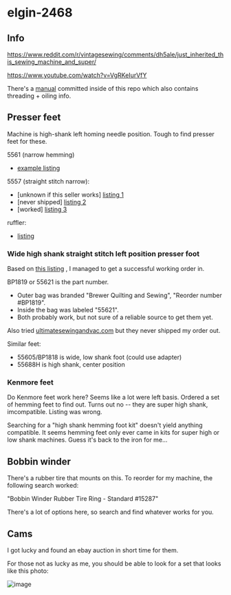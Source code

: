 # elgin-2468

## Info

https://www.reddit.com/r/vintagesewing/comments/dh5ale/just_inherited_this_sewing_machine_and_super/

https://www.youtube.com/watch?v=VgRKeIurVfY

There's a [manual](./ELGIN2468InstructionBooklet.pdf) committed inside of this repo which also contains threading + oiling info.

## Presser feet

Machine is high-shank left homing needle position. Tough to find presser feet for these.

5561 (narrow hemming) 
  - [example listing](https://www.ebay.com/itm/191943009426)

5557 (straight stitch narrow):
  - [unknown if this seller works] [listing 1](https://www.sewingpartsonline.com/straight-stitch-foot-high-left-narrow-5557.aspx)
  - [never shipped] [listing 2](https://ultimatesewingandvac.com/product/foot-straight-stitch-high-left-position-narrow/)
  - [worked] [listing 3](https://www.seweasysewing.com/shop/c/p/Straight-Stitch-Foot-High-Left-Narrow-5557-x23638148.htm)

ruffler: 
  - [listing](https://www.allbrands.com/categories/673/7770-alphasew-55620-high-shank-screw-on-ruffler-shirrin)


### Wide high shank straight stitch left position presser foot

Based on [this listing](https://thesilkpincushionboutique.com/product/singer-sewing-machine-1-4-high-shank-straight-stitch-left-position-foot-wide-bp1819/#)
, I managed to get a successful working order in.

BP1819 or 55621 is the part number. 
  - Outer bag was branded "Brewer Quilting and Sewing", "Reorder number #BP1819". 
  - Inside the bag was labeled "55621". 
  - Both probably work, but not sure of a reliable source to get them yet.

Also tried [ultimatesewingandvac.com](https://ultimatesewingandvac.com/product/foot-straight-stitch-high-shank-left-position-wide/)
but they never shipped my order out.

Similar feet:
  - 55605/BP1818 is wide, low shank foot (could use adapter)
  - 55688H is high shank, center position

### Kenmore feet

Do Kenmore feet work here? Seems like a lot were left basis. Ordered a set of hemming feet to find out.
Turns out no -- they are super high shank, imcompatible. Listing was wrong.

Searching for a "high shank hemming foot kit" doesn't yield anything compatible. It seems hemming feet
only ever came in kits for super high or low shank machines. Guess it's back to the iron for me...

## Bobbin winder

There's a rubber tire that mounts on this. To reorder for my machine, the following search worked:

"Bobbin Winder Rubber Tire Ring - Standard #15287"

There's a lot of options here, so search and find whatever works for you.

## Cams

I got lucky and found an ebay auction in short time for them.

For those not as lucky as me, you should be able to look for a set that looks like this photo:

![image](https://user-images.githubusercontent.com/9409193/235413445-310432f2-36da-43f2-b5e0-4040534b078a.png)
